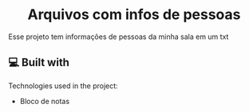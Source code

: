 <h1 align="center" id="title">Arquivos com infos de pessoas</h1>

<p id="description">Esse projeto tem informações de pessoas da minha sala em um txt</p>

  
  
<h2>💻 Built with</h2>

Technologies used in the project:

*   Bloco de notas
